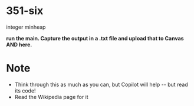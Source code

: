 # 351-six
integer minheap

**run the main. Capture the output in a .txt file and upload that to Canvas AND here.**

# Note
* Think through this as much as you can, but Copilot will help -- but read its code!
* Read the Wikipedia page for it

